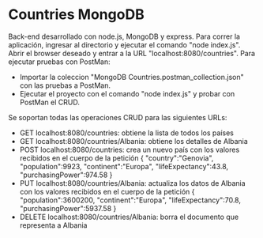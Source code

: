 # Countries MongoDB
Back-end desarrollado con node.js, MongoDB y express. Para correr la aplicación, ingresar al directorio y ejecutar el comando "node index.js". Abrir el browser deseado y entrar a la URL "localhost:8080/countries". Para ejecutar pruebas con PostMan:
- Importar la coleccion "MongoDB Countries.postman_collection.json" con las pruebas a PostMan.
- Ejecutar el proyecto con el comando "node index.js" y probar con PostMan el CRUD.


Se soportan todas las operaciones CRUD para las siguientes URLs:

- GET localhost:8080/countries: obtiene la lista de todos los países
- GET localhost:8080/countries/Albania: obtiene los detalles de Albania
- POST localhost:8080/countries: crea un nuevo país con los valores recibidos en el cuerpo de la petición
{
"country":"Genovia",
"population":9923,
"continent":"Europa",
"lifeExpectancy":43.8,
"purchasingPower":974.58
}
- PUT localhost:8080/countries/Albania: actualiza los datos de Albania con los valores recibidos en el cuerpo de la petición
{
"population":3600200,
"continent":"Europa",
"lifeExpectancy":70.8,
"purchasingPower":5937.58
}
- DELETE localhost:8080/countries/Albania: borra el documento que representa a Albania
